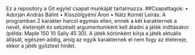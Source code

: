 Ez a repository a Git egylet csapat munkáját tartalmazza. 
##Csapattagok: 
•	Adorján András Bálint
•	Kisszölgyémi Áron
•	Nátz Kornél 
Leírás: 
A programban 2 karakter harcol egymás ellen, ennek a két karakternek a nevét, életerejét és sebzését argumentumként kell átadni a játék indításakor (példa: Maple 150 10 Sally 45 30). A játék körönként kiírja a játék aktuális állását, egészen addig, amíg az egyik karakternek el nem fogy az életereje, ekkor a játék győztest hirdet. 
